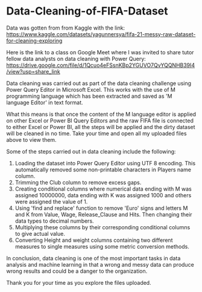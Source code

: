 # Data-Cleaning-of-FIFA-Dataset
Data was gotten from from Kaggle with the link: https://www.kaggle.com/datasets/yagunnersya/fifa-21-messy-raw-dataset-for-cleaning-exploring

Here is the link to a class on Google Meet where I was invited to share tutor fellow data analysts on data cleaning with Power Query: https://drive.google.com/file/d/1Qcuo4eFSsnKBp2YGUVO7QvYQQNHB39I4/view?usp=share_link

Data cleaning was carried out as part of the data cleaning challenge using Power Query Editor in Microsoft Excel. This works with the use of M programming language which has been extracted and saved as 'M language Editor' in text format.

What this means is that once the content of the M language editor is applied on other Excel or Power BI Query Editors and the raw FIFA file is connected to either Excel or Power BI, all the steps will be applied and the dirty dataset will be cleaned in no time. Take your time and open all my uploaded files above to view them.

Some of the steps carried out in data cleaning include the following:
1. Loading the dataset into Power Query Editor using UTF 8 encoding. This automatically removed some non-printable characters in Players name column.
2. Trimming the Club column to remove excess gaps.
3. Creating conditional columns where numerical data ending with M was assigned 10000000, data ending with K was assigned 1000 and others were assigned the value of 1.
4. Using 'find and replace' function to remove 'Euro' signs and letters M and K from Value, Wage, Release_Clause and Hits. Then changing their data types to decimal numbers.
5. Multiplying these columns by their corresponding conditional columns to give actual value.
6. Converting Height and weight columns containing two different measures to single measures using some metric conversion methods.

In conclusion, data cleaning is one of the most important tasks in data analysis and machine learning in that a wrong and messy data can produce wrong results and could be a danger to the organization.

Thank you for your time as you explore the files uploaded.
